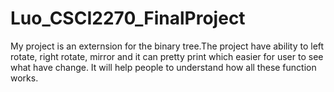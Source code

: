 # Luo_CSCI2270_FinalProject

  My project is an externsion for the binary tree.The project have ability to left rotate, right rotate, mirror and it can pretty print which easier for user to see what have change. It will help people to understand how all these function works. 
